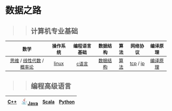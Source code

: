 # 数据之路

>>## 计算机专业基础

|数学|操作系统|编程语言基础|数据结构|算法|网络协议|编译原理|  
|:----:|:----:|:----:|:----:|:----:|:----:|:----:|  
|[思维]() / [线性代数]() / [概率论]() |[linux]()|[c语言]()|[数据结构]()|[算法]()|[tcp]() / [ip]()|[编译原理]()|  

>>## 编程高级语言  
|[C++]()|[![java](images/s1-java-20-24.jpg)Java]()|[Scala]()|[Python]()|  
|:----:|:----:|:----:|:----:|  

